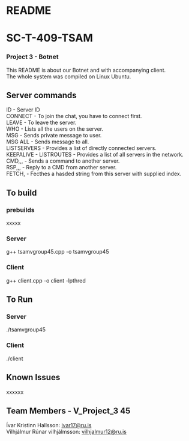 # README
# SC-T-409-TSAM
### Project 3 - Botnet
This README is about our Botnet and with accompanying client.  
The whole system was compiled on Linux Ubuntu.

## Server commands  
ID - Server ID  
CONNECT - To join the chat, you have to connect first.  
LEAVE - To leave the server.  
WHO - Lists all the users on the server.  
MSG <usernmane> - Sends private message to user.  
MSG ALL - Sends message to all.    
LISTSERVERS - Provides a list of directly connected servers.  
KEEPALIVE - 
LISTROUTES - Provides a list of all servers in the network.  
CMD,<ToServerID>,<FromServerID>,<command> - Sends a command to another server.  
RSP,<ToServerID>,<FromServerID>,<command> - Reply to a CMD from another server.     
FETCH,<no> - Fecthes a hasded string from this server with supplied index.    

## To build
### prebuilds
xxxxx
### Server  
g++ tsamvgroup45.cpp -o tsamvgroup45 
### Client  
g++ client.cpp -o client -lpthred
## To Run  
### Server
./tsamvgroup45 <ServerPort> <InfoPort> <ClientPort>  
### Client
./client <IP> <Port>  


## Known Issues
xxxxxx

## Team Members - V_Project_3 45
Ívar Kristinn Hallsson: ivar17@ru.is  
Vilhjálmur Rúnar vilhjálmsson: vilhjalmur12@ru.is  
